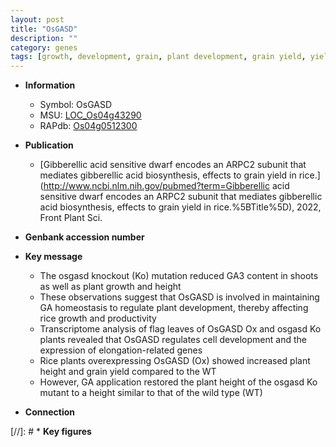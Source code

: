 ```yaml
---
layout: post
title: "OsGASD"
description: ""
category: genes
tags: [growth, development, grain, plant development, grain yield, yield, homeostasis, plant growth, ga,  ga , height, plant height, GA]
---
```


* **Information**  
    + Symbol: OsGASD  
    + MSU: [LOC_Os04g43290](http://rice.uga.edu/cgi-bin/ORF_infopage.cgi?orf=LOC_Os04g43290)  
    + RAPdb: [Os04g0512300](https://rapdb.dna.affrc.go.jp/locus/?name=Os04g0512300)  

* **Publication**  
    + [Gibberellic acid sensitive dwarf encodes an ARPC2 subunit that mediates gibberellic acid biosynthesis, effects to grain yield in rice.](http://www.ncbi.nlm.nih.gov/pubmed?term=Gibberellic acid sensitive dwarf encodes an ARPC2 subunit that mediates gibberellic acid biosynthesis, effects to grain yield in rice.%5BTitle%5D), 2022, Front Plant Sci.

* **Genbank accession number**  

* **Key message**  
    + The osgasd knockout (Ko) mutation reduced GA3 content in shoots as well as plant growth and height
    + These observations suggest that OsGASD is involved in maintaining GA homeostasis to regulate plant development, thereby affecting rice growth and productivity
    + Transcriptome analysis of flag leaves of OsGASD Ox and osgasd Ko plants revealed that OsGASD regulates cell development and the expression of elongation-related genes
    + Rice plants overexpressing OsGASD (Ox) showed increased plant height and grain yield compared to the WT
    + However, GA application restored the plant height of the osgasd Ko mutant to a height similar to that of the wild type (WT)

* **Connection**  

[//]: # * **Key figures**  


